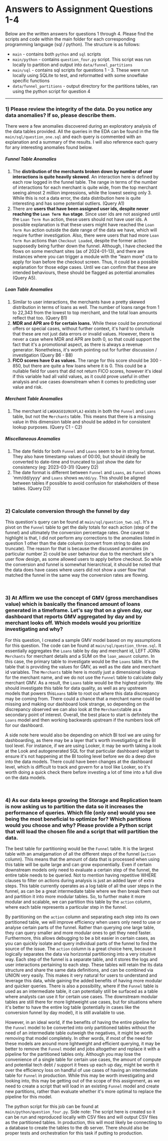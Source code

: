 # Answers to Assignment Questions 1-4
Below are the written answers for questions 1 through 4. Please find the scripts and code within the main folder for
each corresponding programming language (sql / python). The structure is as follows:
- `main` - contains both `python` and `sql` scripts
- `main/python` - contains `question_four.py` script. This script was run locally to partition and output into `data/funnel_partitions`
- `main/sql` - contains sql scripts for questions 1 - 3. These were run locally using SQLite to test, and reformatted with some snowflake specific functions
- `data/funnel_partitions` - output directory for the partitions tables, ran using the python script for question 4

<hr> 

### 1) Please review the integrity of the data. Do you notice any data anomalies? If so, please describe them.
There were a few anomalies discovered during an exploratory analysis of the data tables provided. All the queries in the 
EDA can be found in the file `main/sql/question_one.sql` and each query is commented with an explanation and a summary of 
the results. I will also reference each query for any interesting anomalies found below. 

##### Funnel Table Anomalies 
1. The **distribution of the merchants broken down by number of user interactions is quite heavily skewed**. An interaction
here is defined by each row logged in the funnel table. The range in terms of the number of interactions for each merchant is
quite wide, from the top merchant seeing almost 2 million impressions, while the lowest seeing only 3. While this is not 
a data error, the data distribution here is quite interesting and has some potential outliers. (Query A1)
2. There are **users that have been assigned user ids, despite never reaching the `Loan Term Run` stage**. Since user ids 
are not assigned until the `Loan Term Run` action, these users should not have user ids. A possible explanation is that 
these users might have reached the `Loan Term Run` action outside the date range of the data we have, which will require
further investigation. Also, there were users that had more `Loan Term Run` actions than `Checkout Loaded`, despite the 
former action supposedly being further down the funnel. Although, I have checked the flows on some merchant sites 
(as of 2024-01-13), and there are instances where you can trigger a module with the "learn more" cta to 
apply for loan before the checkout screen. Thus, it could be a possible explanation for those edge cases. Until we can
confirm that these are intended behaviours, these should be flagged as potential anomalies (Query A5).


##### Loan Table Anomalies
1. Similar to user interactions, the merchants have a pretty skewed distribution in terms of loans as well. The number 
of loans range from 1 to 22,343 from the lowest to top merchant, and the total loan amounts reflect that too. (Query B1)
2. **MDR and APR are 0 for certain loans.** While these could be promotional offers or special cases, without further context,
it's hard to conclude that these are not just data errors or invalid values. However, there is never a case where MDR 
and APR are both 0, so that could support the fact that it's a promotional aspect, as there is always a revenue generator.
Nonetheless, it's worth pointing out for further discussion / investigation (Query B6 - B8)
3. **FICO scores have 0 as values.** The range for this score should be 300 - 850, but there are quite a few loans where
it is 0. This could be a nullable field for users that did not return FICO scores, however it's ideal if this variable
had all valid values, as it could prove useful in other analysis and use cases downstream when it comes to predicting user
value and risk.


##### Merchant Table Anomalies 
1. The merchant id `LWGKASO1U9UXFLAJ` exists in both the `Funnel` and `Loans` table, but not the `Merchants` table. This means
that there is a missing value in this dimension table and should be added in for consistent lookup purposes. (Query C1 - C2)


##### Miscellaneous Anomalies
1. The date fields for both `Funnel` and `Loans` seem to be in string format. They also have timestamp values of 00:00, 
but should ideally be converted to date-time and truncated to just show the date for consistency (eg: 2023-03-31) (Query D2)
2. The date format is different between `Funnel` and `Loans`, as `Funnel` shows 'mm/dd/yyyy' and `Loans` shows `mm/dd/yy`.
This should be aligned between tables if possible to avoid confusion for stakeholders of these tables. (Query D2)

<br>

### 2) Calculate conversion through the funnel by day
This question's query can be found at `main/sql/question_two.sql`. It's a pivot on the `Funnel` table to get the daily 
totals for each action (step of the funnel) and ultimately the conversion percentage rates. One caveat to highlight is that,
I did not perform any corrections to the anomalies listed in question 1 other than the date column (convert from string 
to date and truncate). The reason for that is because the discussed anomalies (in particular number 2) could be user 
behaviour due to the merchant site's user flow design, as some allowed users to apply before checkout. So while the 
conversion and funnel is somewhat hierarchical, it should be noted that the data does have cases where users did not show 
a user flow that matched the funnel in the same way the conversion rates are flowing.

<br>

### 3) At Affirm we use the concept of GMV (gross merchandises value) which is basically the financed amount of loans generated in a timeframe. Let's say that on a given day, our dashboard that reports GMV aggregated by day and by merchant looks off. Which models would you prioritize investigating and why?
For this question, I created a sample GMV model based on my assumptions for this question. The code can be found at 
`main/sql/question_three.sql`. It essentially aggregates the `Loans` table by day and merchant id, LEFT JOINs `Merchants`
for merchant details and a SUM on the `loan_amount` column. In this case, the primary table to investigate would be the 
`Loans` table. It's the table that is providing the values for GMV, as well as the date and merchant id variables. The 
`Merchants` table here is mostly just a dimensional lookup for the merchant name, and we do not use the `Funnel` table 
to calculate daily merchant GMV. As a result, the `Loans` table would be the highest priority. We should investigate 
this table  for data quality, as well as any upstream models that powers this`Loans` table to root out where this data 
discrepancy may be coming from. There could a chance that a merchant name could be missing and making our dashboard look 
strange, so depending on the discrepancy observed we can also look at the `Merchants`table as a secondary point of 
interest. Overall, the best place to start is definitely the `Loans` model and then working backwards upstream if 
the numbers look off for our dashboard. 

A side note here would also be depending on which BI tool we are using for dashboarding, as there may be a layer that's 
worth investigating at the BI tool level. For instance, if we are using Looker, it may be worth taking a look at the Look 
and autogenerated SQL for that particular dashboard widget to ensure it's not happening at the BI tooling level before 
we do a deep dive into the data models. There could have been changes at the dashboard level, which is difficult to track
and govern for a tool like Looker, so it's worth doing a quick check there before investing a lot of time into a full dive
on the data models.

<br>

### 4) As our data keeps growing the Storage and Replication team is now asking us to partition the data so it increases the performance of queries. Which file (only one) would you see being the most beneficial to optimize for? Which partitions would you choose and why? Please provide a Python script that will load the chosen file and a script that will partition the data.
The best table for partitioning would be the `Funnel` table. It is the largest table with an amalgamation of all the different
steps of the funnel (`action` column). This means that the amount of data that is processed when using this table will 
be quite large and can grow exponentially. Even if certain downstream models only need to evaluate a certain step of the 
funnel, the entire table needs to be queried. Not to mention having repetitive WHERE clauses to filter on actions during
analysis is just an added layer of extra steps. This table currently operates as a log table of all the user steps in the 
funnel, as can be a great intermediate table where we then break them out and partition it into more modular tables. 
So, to further make it more modular and scalable, we can partition this table by the `action` column, where each table 
represents a particular step in the funnel. 

By partitioning on the `action` column and separating each step into its own partitioned table, we will improve efficiency
when users only need to use or analyse certain parts of the funnel. Rather than querying one large table, they can query
smaller and more modular ones to get they need faster. Furthermore, this allows debugging to be a bit easier in certain 
cases, as you can quickly isolate and query individual parts of the funnel to find the source of the issue. The `action`
column is a great choice here, because it logically separates the data via horizontal partitioning into a very intuitive way.
Each step of the funnel is a separate table, and it stores the logs and user interactions pertaining to each step. These 
tables will retain the its data structure and share the same data definitions, and can be combined via UNION very easily. 
This makes it very natural for users to understand and leverage this data, while gaining the added benefits of having more 
modular and quicker queries. There is also a possibility, where if the `Funnel` table is used as an intermediate table, it 
can potentially still be surfaced as a table where analysts can use it for certain use cases. The downstream modular tables 
are still there for more lightweight use cases, but for situations where it's better to have the entire log table (potentially
in cases like the conversion funnel by day model), it is still available to use. 


However, in an ideal world, if the benefits of having the entire pipeline for the `Funnel` model to be converted into only 
partitioned tables without the need of an intermediate table outweigh the negatives, it might be worth removing that 
model completely. In other words, if most of the need for these models are around more lightweight and efficient querying,
it may be better to remove the `Funnel` model and jobs altogether and replace it with a pipeline for the partitioned tables
only. Although you may lose the convenience of a single table for certain use cases, the amount of compute and potential
tech debt / support it frees up each up day, might be worth it over the efficiency loss on handful of use cases of 
having an intermediate table for `Funnel` in production. While this may be worth investigating and looking into, 
this may be getting out of the scope of this assignment, as we need to create a script that will load in an existing 
`Funnel` model and create new partitions, rather than evaluate whether it's more optimal to replace the pipeline for this 
model.

The python script for this job can be found at `main/python/question_four.py`. Side note: The script here is created so 
it can be run and reproduced locally with CSV files and will output CSV files as the partitioned tables. In production, 
this will most likely be connecting to a database to create the tables to the db server. There should also be proper 
tests and orchestration for this task if putting to production.







